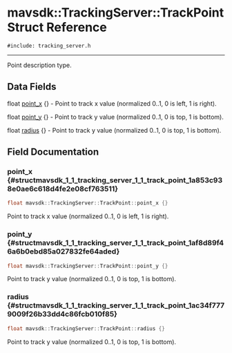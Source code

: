 # mavsdk::TrackingServer::TrackPoint Struct Reference
`#include: tracking_server.h`

----


Point description type. 


## Data Fields


float [point_x](#structmavsdk_1_1_tracking_server_1_1_track_point_1a853c938e0ae6c618d4fe2e08cf763511) {} - Point to track x value (normalized 0..1, 0 is left, 1 is right).

float [point_y](#structmavsdk_1_1_tracking_server_1_1_track_point_1af8d89f46a6b0ebd85a027832fe64aded) {} - Point to track y value (normalized 0..1, 0 is top, 1 is bottom).

float [radius](#structmavsdk_1_1_tracking_server_1_1_track_point_1ac34f7779009f26b33dd4c86fcb010f85) {} - Point to track y value (normalized 0..1, 0 is top, 1 is bottom).


## Field Documentation


### point_x {#structmavsdk_1_1_tracking_server_1_1_track_point_1a853c938e0ae6c618d4fe2e08cf763511}

```cpp
float mavsdk::TrackingServer::TrackPoint::point_x {}
```


Point to track x value (normalized 0..1, 0 is left, 1 is right).


### point_y {#structmavsdk_1_1_tracking_server_1_1_track_point_1af8d89f46a6b0ebd85a027832fe64aded}

```cpp
float mavsdk::TrackingServer::TrackPoint::point_y {}
```


Point to track y value (normalized 0..1, 0 is top, 1 is bottom).


### radius {#structmavsdk_1_1_tracking_server_1_1_track_point_1ac34f7779009f26b33dd4c86fcb010f85}

```cpp
float mavsdk::TrackingServer::TrackPoint::radius {}
```


Point to track y value (normalized 0..1, 0 is top, 1 is bottom).

